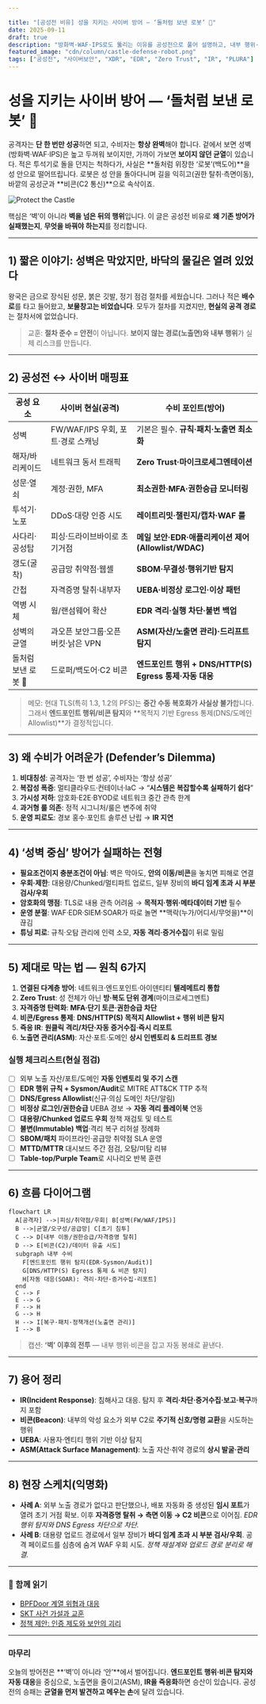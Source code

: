 ```yaml
---

title: "[공성전 비유] 성을 지키는 사이버 방어 — ‘돌처럼 보낸 로봇’ 🤖"
date: 2025-09-11
draft: true
description: "방화벽·WAF·IPS로도 뚫리는 이유를 공성전으로 풀어 설명하고, 내부 행위·비콘(C2) 탐지와 자동 대응으로 막는 법을 제시합니다."
featured_image: "cdn/column/castle-defense-robot.png"
tags: ["공성전", "사이버보안", "XDR", "EDR", "Zero Trust", "IR", "PLURA"]
---
```


# 성을 지키는 사이버 방어 — ‘돌처럼 보낸 로봇’ 🤖

공격자는 **단 한 번만 성공**하면 되고, 수비자는 **항상 완벽**해야 합니다.
겉에서 보면 성벽(방화벽·WAF·IPS)은 높고 두꺼워 보이지만, 가까이 가보면 **보이지 않던 균열**이 있습니다.
적은 투석기로 돌을 던지는 척하다가, 사실은 \*\*돌처럼 위장한 ‘로봇’(백도어)\*\*을 성 안으로 떨어뜨립니다.
로봇은 성 안을 돌아다니며 길을 익히고(권한 탈취·측면이동), 바깥의 공성군과 \*\*비콘(C2 통신)\*\*으로 속삭이죠.

<!--more-->

![Protect the Castle](https://blog.plura.io/cdn/column/castle-defense-robot.png)

핵심은 ‘벽’이 아니라 **벽을 넘은 뒤의 행위**입니다.
이 글은 공성전 비유로 **왜 기존 방어가 실패했는지**, **무엇을 바꿔야 하는지**를 정리합니다.

---

## 1) 짧은 이야기: 성벽은 막았지만, 바닥의 물길은 열려 있었다

왕국은 금으로 장식된 성문, 붉은 깃발, 정기 점검 절차를 세웠습니다.
그러나 적은 **배수로**를 타고 들어왔고, **보물창고는 비었습니다**.
모두가 절차를 지켰지만, **현실의 공격 경로**는 절차서에 없었습니다.

> 교훈: **절차 준수 = 안전**이 아닙니다.
> **보이지 않는 경로(노출면)와 내부 행위**가 실제 리스크를 만듭니다.

---

## 2) 공성전 ↔ 사이버 매핑표

| 공성 요소        | 사이버 현실(공격)               | 수비 포인트(방어)                                 |
| ------------ | ------------------------ | ------------------------------------------ |
| 성벽           | FW/WAF/IPS 우회, 포트·경로 스캐닝 | 기본은 필수. **규칙·패치·노출면 최소화**                  |
| 해자/바리케이드     | 네트워크 동서 트래픽              | **Zero Trust·마이크로세그멘테이션**                  |
| 성문·열쇠        | 계정·권한, MFA               | **최소권한·MFA·권한승급 모니터링**                     |
| 투석기·노포       | DDoS·대량 인증 시도            | **레이트리밋·챌린지/캡차·WAF 룰**                     |
| 사다리·공성탑      | 피싱·드라이브바이로 초기거점          | **메일 보안·EDR·애플리케이션 제어(Allowlist/WDAC)**    |
| 갱도(굴착)       | 공급망 취약점·웹셸               | **SBOM·무결성·행위기반 탐지**                       |
| 간첩           | 자격증명 탈취·내부자              | **UEBA·비정상 로그인·이상 패턴**                     |
| 역병 시체        | 웜/랜섬웨어 확산                | **EDR 격리·실행 차단·불변 백업**                     |
| 성벽의 균열       | 과오픈 보안그룹·오픈 버킷·낡은 VPN    | **ASM(자산/노출면 관리)·드리프트 탐지**                 |
| 돌처럼 보낸 로봇 🤖 | 드로퍼/백도어·C2 비콘            | **엔드포인트 행위 + DNS/HTTP(S) Egress 통제·자동 대응** |

> 메모: 현대 TLS(특히 1.3, 1.2의 PFS)는 **중간 수동 복호화가 사실상 불가**합니다.
> 그래서 **엔드포인트 행위/비콘 탐지**와 \*\*목적지 기반 Egress 통제(DNS/도메인 Allowlist)\*\*가 결정적입니다.

---

## 3) 왜 수비가 어려운가 (Defender’s Dilemma)

1. **비대칭성**: 공격자는 ‘한 번 성공’, 수비자는 ‘항상 성공’
2. **복잡성 폭증**: 멀티클라우드·컨테이너·IaC → “**시스템은 복잡할수록 실패하기 쉽다**”
3. **가시성 저하**: 암호화·E2E·BYOD로 네트워크 중간 관측 한계
4. **과거형 룰 의존**: 정적 시그니처/룰은 변주에 취약
5. **운영 피로도**: 경보 홍수·포인트 솔루션 난립 → **IR 지연**

---

## 4) ‘성벽 중심’ 방어가 실패하는 전형

* **필요조건이지 충분조건이 아님**: 벽은 막아도, **안의 이동/비콘**을 놓치면 피해로 연결
* **우회·제한**: 대용량/Chunked/멀티파트 업로드, 일부 장비의 **바디 임계 초과 시 부분 검사/우회**
* **암호화의 맹점**: TLS로 내용 관측 어려움 → **목적지·행위·메타데이터 기반** 필수
* **운영 분절**: WAF·EDR·SIEM·SOAR가 따로 놀면 \*\*맥락(누가/어디서/무엇을)\*\*이 끊김
* **튜닝 피로**: 규칙·오탐 관리에 인력 소모, **자동 격리·증거수집**이 뒤로 밀림

---

## 5) 제대로 막는 법 — 원칙 6가지

1. **연결된 다계층 방어**: 네트워크·엔드포인트·아이덴티티 **텔레메트리 통합**
2. **Zero Trust**: 성 전체가 아닌 **방·복도 단위 경계**(마이크로세그멘트)
3. **자격증명 탄력화**: **MFA·단기 토큰·권한승급 차단**
4. **비콘/Egress 통제**: **DNS/HTTP(S) 목적지 Allowlist + 행위 비콘 탐지**
5. **즉응 IR**: **원클릭 격리/차단·자동 증거수집·즉시 리포트**
6. **노출면 관리(ASM)**: 자산·포트·도메인 **상시 인벤토리 & 드리프트 경보**

### 실행 체크리스트(현실 점검)

* [ ] 외부 노출 자산/포트/도메인 **자동 인벤토리 및 주기 스캔**
* [ ] **EDR 행위 규칙 + Sysmon/Audit**로 MITRE ATT\&CK TTP 추적
* [ ] **DNS/Egress Allowlist**(신규·의심 도메인 차단/알림)
* [ ] **비정상 로그인/권한승급** UEBA 경보 → **자동 격리 플레이북** 연동
* [ ] **대용량/Chunked 업로드 우회** 정책 재검토 및 테스트
* [ ] **불변(Immutable) 백업**·격리 복구 리허설 정례화
* [ ] **SBOM/패치** 파이프라인·공급망 취약점 SLA 운영
* [ ] **MTTD/MTTR** 대시보드 주간 점검, 오탐/미탐 리뷰
* [ ] **Table-top/Purple Team**로 시나리오 반복 훈련

---

## 6) 흐름 다이어그램

```mermaid
flowchart LR
  A[공격자] -->|피싱/취약점/우회| B[성벽(FW/WAF/IPS)]
  B -->|균열/오구성/공급망| C[초기 침투]
  C --> D[내부 이동/권한승급/자격증명 탈취]
  D --> E[비콘(C2)/데이터 유출 시도]
  subgraph 내부 수비
    F[엔드포인트 행위 탐지(EDR·Sysmon/Audit)]
    G[DNS/HTTP(S) Egress 통제 & 비콘 탐지]
    H[자동 대응(SOAR): 격리·차단·증거수집·리포트]
  end
  C --> F
  E --> G
  F --> H
  G --> H
  H --> I[복구·패치·정책개선(노출면 관리)]
  I --> B
```

> 캡션: **‘벽’ 이후의 전투** — 내부 행위·비콘을 잡고 자동 봉쇄로 끝낸다.

---

## 7) 용어 정리

* **IR(Incident Response)**: 침해사고 대응. 탐지 후 **격리·차단·증거수집·보고·복구**까지 포함
* **비콘(Beacon)**: 내부의 악성 요소가 외부 C2로 **주기적 신호/명령 교환**을 시도하는 행위
* **UEBA**: 사용자·엔티티 행위 기반 이상 탐지
* **ASM(Attack Surface Management)**: 노출 자산·취약 경로의 **상시 발굴·관리**

---

## 8) 현장 스케치(익명화)

* **사례 A**: 외부 노출 경로가 없다고 판단했으나, 배포 자동화 중 생성된 **임시 포트**가 열려 초기 거점 확보. 이후 **자격증명 탈취 → 측면 이동 → C2 비콘**으로 이어짐. *EDR 행위 탐지와 DNS Egress 차단으로 차단.*
* **사례 B**: 대용량 업로드 경로에서 일부 장비가 **바디 임계 초과 시 부분 검사/우회**. 공격 페이로드를 심층에 숨겨 WAF 우회 시도. *정책 재설계와 업로드 경로 분리로 해결.*

---

### 📖 함께 읽기

* [BPFDoor 계열 위협과 대응](https://blog.plura.io/ko/respond/bpfdoor/)
* [SKT 사건 가설과 교훈](https://blog.plura.io/ko/column/skt-hacking-hypothesis/)
* [정책 제안: 인증 제도와 보안의 괴리](https://blog.plura.io/ko/column/policy-proposal/)

---

### 마무리

오늘의 방어전은 \*\*‘벽’이 아니라 ‘안’\*\*에서 벌어집니다.
**엔드포인트 행위·비콘 탐지와 자동 대응**을 중심으로,
노출면을 줄이고(ASM), **IR을 즉응화**하면 승산이 있습니다.
공성전의 승패는 **균열을 먼저 발견하고 메우는 손**에 달려 있습니다.
